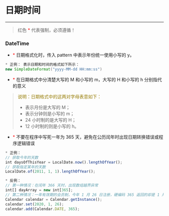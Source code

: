 # 日期时间
---

> 红色 <font color=#FF0000 >*</font> 代表强制，必须遵循！

### DateTime

* <font color=#FF0000 >*</font> 日期格式化时，传入 pattern 中表示年份统一使用小写的 y。

```java
* 正例： 表示日期和时间的格式如下所示：
new SimpleDateFormat("yyyy-MM-dd HH:mm:ss")
```

* <font color=#FF0000 >*</font> 在日期格式中分清楚大写的 M 和小写的 m，大写的 H 和小写的 h 分别指代的意义
> <font color=#977D06 >说明：日期格式中的这两对字母表意如下：</font> 
> * 表示月份是大写的 M；
> * 表示分钟则是小写的 m；
> * 24 小时制的是大写的 H；
> * 12 小时制的则是小写的 h。
 
* <font color=#FF0000 >*</font> 不要在程序中写死一年为 365 天，避免在公历闰年时出现日期转换错误或程序逻辑错误

```javascript
* 正例： 
// 获取今年的天数
int daysOfThisYear = LocalDate.now().lengthOfYear();
// 获取指定某年的天数
LocalDate.of(2011, 1, 1).lengthOfYear();

* 反例： 
// 第一种情况：在闰年 366 天时，出现数组越界异常
int[] dayArray = new int[365];
// 第二种情况：一年有效期的会员制，今年 1 月 26 日注册，硬编码 365 返回的却是 1 月 25 日
Calendar calendar = Calendar.getInstance();
calendar.set(2020, 1, 26);
calendar.add(Calendar.DATE, 365);
```

